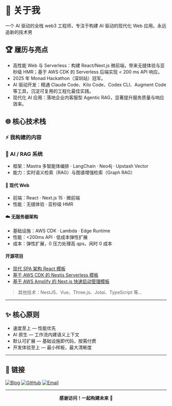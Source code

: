 # 📌 关于我

一个 AI 驱动的全栈 web3 工程师，专注于构建 AI 驱动的现代化 Web 应用。永远追新的技术男

## 🏆 履历与亮点

- 高性能 Web 与 Serverless：构建 React/Next.js 微前端，带来无缝体验与亚秒级 HMR；基于 AWS CDK 的 Serverless 后端实现 < 200 ms API 响应。
- 2025 年 Monad Hackathon（深圳站）冠军。
- AI 驱动开发：精通 Claude Code、Kilo Code、Codex CLI、Augment Code 等工具，沉淀可复用的工程化最佳实践。
- 现代化 AI 应用：落地企业内客服型 Agentic RAG，显著提升服务质量与响应效率。

## 🌐 核心技术栈

### ⚡ 我构建的内容

### 🤖 AI / RAG 系统

- 框架：Mastra 多智能体编排 · LangChain · Neo4j · Upstash Vector
- 能力：实时语义检索（RAG）与图谱增强检索（Graph RAG）

#### 🚀 现代 Web

- 前端：React · Next.js 15 · 微前端
- 性能：无缝体验 · 亚秒级 HMR

#### ☁️ 无服务器架构

- 基础设施：AWS CDK · Lambda · Edge Runtime
- 性能：<200ms API · 低成本弹性扩展
- 成本：弹性扩展，0 压力处理高 qps，闲时 0 成本

#### 开源项目

- [现代 SPA 架构 React 模板](https://github.com/lfhwnqe/spa-temp)
- [基于 AWS CDK 的 Nestjs Serverless 模板](https://github.com/lfhwnqe/aws-cdk-nestjs-template)
- [基于 AWS Amplify 的 Next.js 快速启动管理模板](https://github.com/lfhwnqe/aws-nextjs-amplify-template)

> 其他技术：NestJS、Vue、Three.js、Jotai、TypeScript 等…

---

## ✨ 核心原则

- 速度至上 — 性能优先
- AI 原生 — 工作流内建语义上下文
- 默认可扩展 — 基础设施即代码，按需付费
- 开发体验至上 — 最小样板，最大清晰度

---

## 🔗 链接

[![Blog](https://img.shields.io/badge/Blog-maomaocong.site-blue?style=for-the-badge&logo=rss)](https://blog.maomaocong.site/)
[![GitHub](https://img.shields.io/badge/GitHub-lfhwnqe-black?style=for-the-badge&logo=github)](https://github.com/lfhwnqe)
[![Email](https://img.shields.io/badge/Email-lfhwnqe@gmail.com-green?style=for-the-badge&logo=google-gmail)](mailto:lfhwnqe@gmail.com)

---

<div align="center">

**感谢访问！一起构建未来** 🚀

</div>
